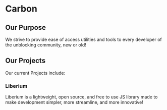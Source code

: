 # Carbon

## Our Purpose
We strive to provide ease of access utilities and tools to every developer of the unblocking community, new or old!

## Our Projects
Our current Projects include:

### Liberium
Liberium is a lightweight, open source, and free to use JS library made to make development simpler, more streamline, and more innovative!
